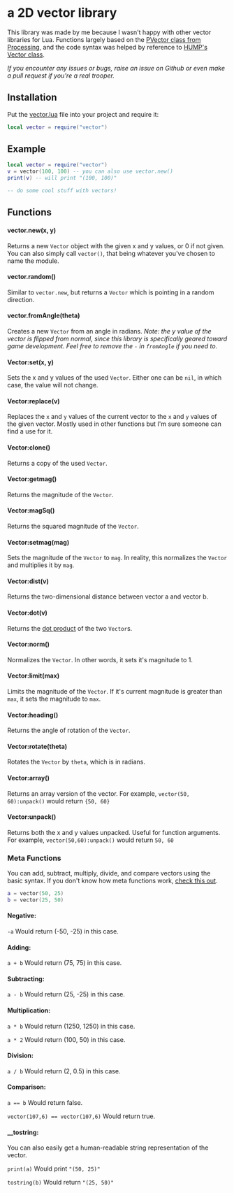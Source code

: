 # a 2D vector library

This library was made by me because I wasn't happy with other vector libraries for Lua. Functions largely based on the [PVector class from Processing](https://processing.org/reference/PVector.html), and the code syntax was helped by reference to [HUMP's Vector class](https://github.com/vrld/hump). 

_If you encounter any issues or bugs, raise an issue on Github or even make a pull request if you're a real trooper._

## Installation 

Put the [vector.lua](vector.lua?raw=1) file into your project and require it:

```lua
local vector = require("vector")
```

## Example
```lua
local vector = require("vector")
v = vector(100, 100) -- you can also use vector.new()
print(v) -- will print "(100, 100)"

-- do some cool stuff with vectors!
```

## Functions
#### vector.new(x, y)
Returns a new `Vector` object with the given x and y values, or 0 if not given. You can also simply call `vector()`, that being whatever you've chosen to name the module.

#### vector.random()
Similar to `vector.new`, but returns a `Vector` which is pointing in a random direction.

#### vector.fromAngle(theta)
Creates a new `Vector` from an angle in radians. _Note: the y value of the vector is flipped from normal, since this library is specifically geared toward game development. Feel free to remove the `-` in `fromAngle` if you need to._

#### Vector:set(x, y)
Sets the x and y values of the used `Vector`. Either one can be `nil`, in which case, the value will not change.

#### Vector:replace(v)
Replaces the `x` and `y` values of the current vector to the `x` and `y` values of the given vector. Mostly used in other functions but I'm sure someone can find a use for it.

#### Vector:clone()
Returns a copy of the used `Vector`.

#### Vector:getmag()
Returns the magnitude of the `Vector`.

#### Vector:magSq()
Returns the squared magnitude of the `Vector`.

#### Vector:setmag(mag)
Sets the magnitude of the `Vector` to `mag`. In reality, this normalizes the `Vector` and multiplies it by `mag`.

#### Vector:dist(v)
Returns the two-dimensional distance between vector a and vector b.

#### Vector:dot(v)
Returns the [dot product](https://en.wikipedia.org/wiki/Dot_product) of the two `Vector`s.

#### Vector:norm()
Normalizes the `Vector`. In other words, it sets it's magnitude to 1.

#### Vector:limit(max)
Limits the magnitude of the `Vector`. If it's current magnitude is greater than `max`, it sets the magnitude to `max`.

#### Vector:heading()
Returns the angle of rotation of the `Vector`.

#### Vector:rotate(theta)
Rotates the `Vector` by `theta`, which is in radians.

#### Vector:array()
Returns an array version of the vector. For example, `vector(50, 60):unpack()` would return `{50, 60}`

#### Vector:unpack()
Returns both the x and y values unpacked. Useful for function arguments. For example, `vector(50,60):unpack()` would return `50, 60`

### Meta Functions
You can add, subtract, multiply, divide, and compare vectors using the basic syntax.
If you don't know how meta functions work, [check this out](http://lua-users.org/wiki/MetatableEvents).

```lua
a = vector(50, 25)
b = vector(25, 50)
```
#### Negative:
`-a` Would return (-50, -25) in this case.

#### Adding:
`a + b` Would return (75, 75) in this case.

#### Subtracting:
`a - b` Would return (25, -25) in this case.

#### Multiplication:
`a * b` Would return (1250, 1250) in this case.

`a * 2` Would return (100, 50) in this case.

#### Division:
`a / b` Would return (2, 0.5) in this case.

#### Comparison:
`a == b` Would return false.

`vector(107,6) == vector(107,6)` Would return true.

#### \_\_tostring:
You can also easily get a human-readable string representation of the vector.

`print(a)` Would print `"(50, 25)"`

`tostring(b)` Would return `"(25, 50)"`

